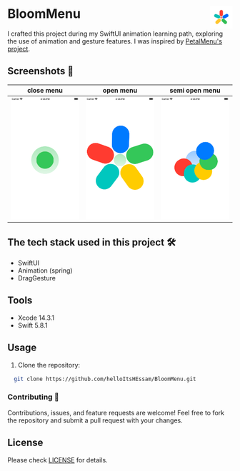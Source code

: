 # BloomMenu <img alt="Logo" src="/icon.png" align="right" height="50">

I crafted this project during my SwiftUI animation learning path, exploring the use of animation and gesture features. I was inspired by [PetalMenu's project](https://github.com/bodhichristian/PetalMenu).

## Screenshots 🌃
close menu           |  open menu                      |  semi open menu
:-------------------------:|:-------------------------:|:-------------------------:
<img alt="close menu" src="Screenshot_1.png">|<img alt="open menu" src="Screenshot_2.png">|<img alt="semi open menu" src="Screenshot_3.png">

## The tech stack used in this project 🛠

- SwiftUI
- Animation (spring)
- DragGesture

## Tools
- Xcode 14.3.1
- Swift 5.8.1

## Usage

1. Clone the repository:

  ``` bash
    git clone https://github.com/helloItsHEssam/BloomMenu.git
  ```

###  Contributing 🤝

Contributions, issues, and feature requests are welcome! Feel free to fork the repository and submit a pull request with your changes.

## License

Please check [LICENSE](LICENSE) for details.